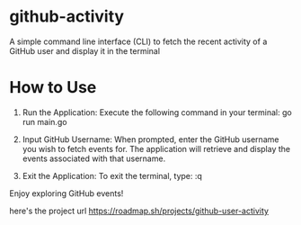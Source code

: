 # github-activity
A simple command line interface (CLI) to fetch the recent activity of a GitHub user and display it in the terminal

# How to Use
1. Run the Application: Execute the following command in your terminal:
   go run main.go

2. Input GitHub Username: When prompted, enter the GitHub username you wish to fetch events for. The application will retrieve and display the events associated with that username.

3. Exit the Application: To exit the terminal, type:
   :q

Enjoy exploring GitHub events!

here's the project url
https://roadmap.sh/projects/github-user-activity